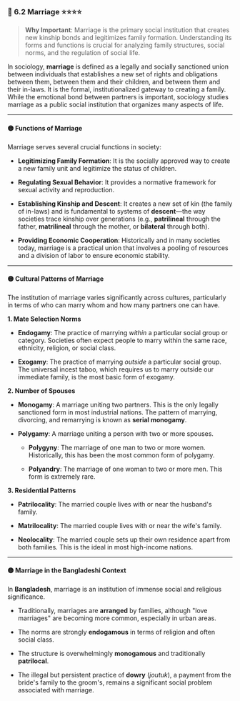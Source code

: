 
### 📌 6.2 Marriage ⭐⭐⭐⭐

> **Why Important**: Marriage is the primary social institution that creates new kinship bonds and legitimizes family formation. Understanding its forms and functions is crucial for analyzing family structures, social norms, and the regulation of social life.

In sociology, **marriage** is defined as a legally and socially sanctioned union between individuals that establishes a new set of rights and obligations between them, between them and their children, and between them and their in-laws. It is the formal, institutionalized gateway to creating a family. While the emotional bond between partners is important, sociology studies marriage as a public social institution that organizes many aspects of life.

---

#### 🟡 Functions of Marriage

Marriage serves several crucial functions in society:

- **Legitimizing Family Formation**: It is the socially approved way to create a new family unit and legitimize the status of children.
    
- **Regulating Sexual Behavior**: It provides a normative framework for sexual activity and reproduction.
    
- **Establishing Kinship and Descent**: It creates a new set of kin (the family of in-laws) and is fundamental to systems of **descent**—the way societies trace kinship over generations (e.g., **patrilineal** through the father, **matrilineal** through the mother, or **bilateral** through both).
    
- **Providing Economic Cooperation**: Historically and in many societies today, marriage is a practical union that involves a pooling of resources and a division of labor to ensure economic stability.
    

---

#### 🟡 Cultural Patterns of Marriage

The institution of marriage varies significantly across cultures, particularly in terms of who can marry whom and how many partners one can have.

**1. Mate Selection Norms**

- **Endogamy**: The practice of marrying _within_ a particular social group or category. Societies often expect people to marry within the same race, ethnicity, religion, or social class.
    
- **Exogamy**: The practice of marrying _outside_ a particular social group. The universal incest taboo, which requires us to marry outside our immediate family, is the most basic form of exogamy.
    

**2. Number of Spouses**

- **Monogamy**: A marriage uniting two partners. This is the only legally sanctioned form in most industrial nations. The pattern of marrying, divorcing, and remarrying is known as **serial monogamy**.
    
- **Polygamy**: A marriage uniting a person with two or more spouses.
    
    - **Polygyny**: The marriage of one man to two or more women. Historically, this has been the most common form of polygamy.
        
    - **Polyandry**: The marriage of one woman to two or more men. This form is extremely rare.
        

**3. Residential Patterns**

- **Patrilocality**: The married couple lives with or near the husband's family.
    
- **Matrilocality**: The married couple lives with or near the wife's family.
    
- **Neolocality**: The married couple sets up their own residence apart from both families. This is the ideal in most high-income nations.
    

---

#### 🟡 Marriage in the Bangladeshi Context

In **Bangladesh**, marriage is an institution of immense social and religious significance.

- Traditionally, marriages are **arranged** by families, although "love marriages" are becoming more common, especially in urban areas.
    
- The norms are strongly **endogamous** in terms of religion and often social class.
    
- The structure is overwhelmingly **monogamous** and traditionally **patrilocal**.
    
- The illegal but persistent practice of **dowry** (_joutuk_), a payment from the bride's family to the groom's, remains a significant social problem associated with marriage.